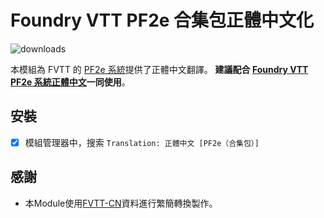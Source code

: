 # Foundry VTT PF2e 合集包正體中文化

![downloads](https://img.shields.io/github/downloads/hktrpg/pf2e_compendium_zh-tw/total)

本模組為 FVTT 的 [PF2e 系統](https://gitlab.com/hooking/foundry-vtt---pathfinder-2e)提供了正體中文翻譯。
**建議配合 [Foundry VTT PF2e 系統正體中文](https://github.com/hktrpg/pf2_cn_to_zh-tw)一同使用**。

## 安裝

- [x] 模組管理器中，搜索 `Translation: 正體中文 [PF2e（合集包）]`

## 感謝

- 本Module使用[FVTT-CN](https://github.com/fvtt-cn/pf2e_compendium_chn)資料進行繁簡轉換製作。
